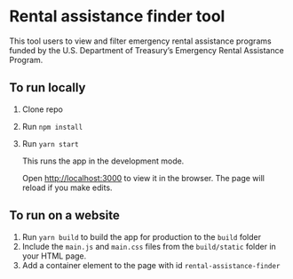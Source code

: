 # Rental assistance finder tool

This tool users to view and filter emergency rental assistance programs funded by the U.S. Department of Treasury’s Emergency Rental Assistance Program.


## To run locally

1. Clone repo
2. Run `npm install`
3. Run `yarn start` 

   This runs the app in the development mode.
   
   Open [http://localhost:3000](http://localhost:3000) to view it in the browser.
   The page will reload if you make edits.


## To run on a website

1. Run `yarn build` to build the app for production to the `build` folder
2. Include the `main.js` and `main.css` files from the `build/static` folder in your HTML page.
3. Add a container element to the page with id `rental-assistance-finder`





